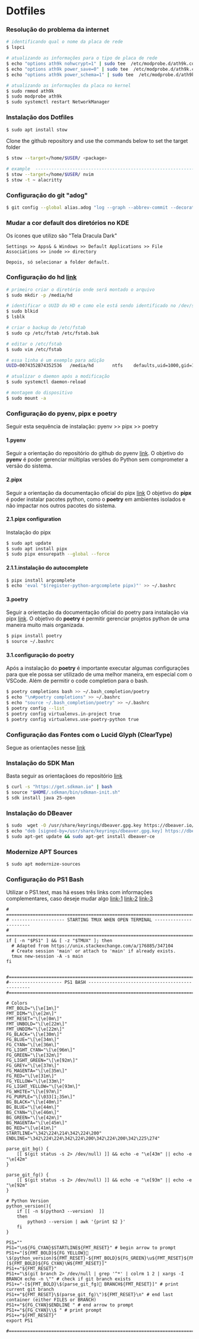 # Dotfiles


### Resolução do problema da internet

```bash
# identificando qual o nome da placa de rede
$ lspci

# atualizando as informações para o tipo de placa de rede
$ echo "options ath9k nohwcrypt=1" | sudo tee  /etc/modprobe.d/ath9k.conf
$ echo "options ath9k power_save=0" | sudo tee  /etc/modprobe.d/ath9k.conf
$ echo "options ath9k power_schema=1" | sudo tee  /etc/modprobe.d/ath9k.conf

# atualizando as informações da placa no kernel
$ sudo rmmod ath9k
$ sudo modprobe ath9k
$ sudo systemctl restart NetworkManager
```

### Instalação dos Dotfiles


```bash
$ sudo apt install stow
```

Clone the github repository and use the commands below to set the target folder

```bash
$ stow --target=/home/$USER/ <package>

# example  ---------------------------------------------------------------------
$ stow --target=/home/$USER/ nvim
$ stow -t ~ alacritty
```

### Configuração do git "adog"
```bash
$ git config --global alias.adog "log --graph --abbrev-commit --decorate --format=format:'%C(bold blue)%h%C(reset) - %C(bold green)(%ar)%C(reset) %C(white)%s%C(reset) %C(dim white)- %an%C(reset)%C(auto)%d%C(reset)' --all"
```

### Mudar a cor default dos diretórios no KDE

Os ícones que utilizo são "Tela Dracula Dark"
```text
Settings >> Apps& & Windows >> Default Applications >> File Associations >> inode >> directory

Depois, só selecionar a folder default.
```

### Configuração do hd [link](https://forums.linuxmint.com/viewtopic.php?t=335231)
```bash
# primeiro criar o diretório onde será montado o arquivo
$ sudo mkdir -p /media/hd

# identificar o UUID do HD e como ele está sendo identificado no /dev/sdX
$ sudo blkid
$ lsblk

# criar o backup do /etc/fstab
$ sudo cp /etc/fstab /etc/fstab.bak

# editar o /etc/fstab
$ sudo vim /etc/fstab

# essa linha é um exemplo para adição
UUID=0074352B74352536   /media/hd       ntfs    defaults,uid=1000,gid=1000,noatime       0       2

# atualizar o daemon após a modificação
$ sudo systemctl daemon-reload

# montagem do dispositivo
$ sudo mount -a

```

### Configuração do pyenv, pipx e poetry

Seguir esta sequência de instalação: pyenv >> pipx >> poetry

#### 1.pyenv
Seguir a orientação do repositório do github do pyenv [link](https://github.com/pyenv/pyenv).
O objetivo do **pyenv** é poder gerenciar múltiplas versões do Python sem comprometer a versão do sistema.

#### 2.pipx
Seguir a orientação da documentação oficial do pipx [link](https://pipx.pypa.io/stable/installation/)
O objetivo do **pipx** é poder instalar pacotes python, como o **poetry** em ambientes isolados e não impactar nos outros pacotes do sistema.

#### 2.1.pipx configuration

Instalação do pipx

```bash
$ sudo apt update
$ sudo apt install pipx
$ sudo pipx ensurepath --global --force
```

#### 2.1.1.instalação do autocomplete

```bash
$ pipx install argcomplete
$ echo 'eval "$(register-python-argcomplete pipx)"' >> ~/.bashrc
```

#### 3.poetry
Seguir a orientação da documentação oficial do poetry para instalação via pipx [link](https://python-poetry.org/docs/#installing-with-pipx).
O objetivo do **poetry** é permitir gerenciar projetos python de uma maneira muito mais organizada.

```bash
$ pipx install poetry
$ source ~/.bashrc
```

#### 3.1.configuração do poetry
Após a instalação do **poetry** é importante executar algumas configurações para que ele possa ser utilizado de uma melhor maneira, em especial com o VSCode.
Além de permitir o code completion para o bash.

```bash
$ poetry completions bash >> ~/.bash_completion/poetry
$ echo "\n#poetry completions" >> ~/.bashrc
$ echo "source ~/.bash_completion/poetry" >> ~/.bashrc
$ poetry config --list
$ poetry config virtualenvs.in-project true
$ poetry config virtualenvs.use-poetry-python true
```

### Configuração das Fontes com o Lucid Glyph (ClearType)
Segue as orientações nesse [link](https://github.com/maximilionus/lucidglyph)


### Instalação do SDK Man
Basta seguir as orientaçãoes do repositório [link](https://sdkman.io/install/)

```bash
$ curl -s "https://get.sdkman.io" | bash
$ source "$HOME/.sdkman/bin/sdkman-init.sh"
$ sdk install java 25-open
```

### Instalação do DBeaver

```bash
$ sudo  wget -O /usr/share/keyrings/dbeaver.gpg.key https://dbeaver.io/debs/dbeaver.gpg.key
$ echo "deb [signed-by=/usr/share/keyrings/dbeaver.gpg.key] https://dbeaver.io/debs/dbeaver-ce /" | sudo tee /etc/apt/sources.list.d/dbeaver.list
$ sudo apt-get update && sudo apt-get install dbeaver-ce
```

### Modernize APT Sources

```bash
$ sudo apt modernize-sources
```

### Configuração do PS1 Bash
Utilizar o PS1.text, mas há esses três links com informações complementares, caso deseje mudar algo
[link-1](https://unix.stackexchange.com/questions/124407/what-color-codes-can-i-use-in-my-bash-ps1-prompt)
[link-2](https://wiki.archlinux.org/title/Bash/Prompt_customization)
[link-3](https://en.wikipedia.org/wiki/ANSI_escape_code#Colors)

```text
# =============================================================================
# -------------------- STARTING TMUX WHEN OPEN TERMINAL -----------------------
# =============================================================================
if [ -n "$PS1" ] && [ -z "$TMUX" ]; then
  # Adapted from https://unix.stackexchange.com/a/176885/347104
  # Create session 'main' or attach to 'main' if already exists.
  tmux new-session -A -s main
fi


#==============================================================================
#-------------------- PS1 BASH ------------------------------------------------
#==============================================================================

# Colors
FMT_BOLD="\[\e[1m\]"
FMT_DIM="\[\e[2m\]"
FMT_RESET="\[\e[0m\]"
FMT_UNBOLD="\[\e[22m\]"
FMT_UNDIM="\[\e[22m\]"
FG_BLACK="\[\e[30m\]"
FG_BLUE="\[\e[34m\]"
FG_CYAN="\[\e[36m\]"
FG_LIGHT_CYAN="\[\e[96m\]"
FG_GREEN="\[\e[32m\]"
FG_LIGHT_GREEN="\[\e[92m\]"
FG_GREY="\[\e[37m\]"
FG_MAGENTA="\[\e[35m\]"
FG_RED="\[\e[31m\]"
FG_YELLOW="\[\e[33m\]"
FG_LIGHT_YELLOW="\[\e[93m\]"
FG_WHITE="\[\e[97m\]"
FG_PURPLE="\[\033[1;35m\]"
BG_BLACK="\[\e[40m\]"
BG_BLUE="\[\e[44m\]"
BG_CYAN="\[\e[46m\]"
BG_GREEN="\[\e[42m\]"
BG_MAGENTA="\[\e[45m\]"
BG_RED="\[\e[41m\]"
STARTLINE="\342\224\214\342\224\200"
ENDLINE="\342\224\224\342\224\200\342\224\200\342\225\274"

parse_git_bg() {
	[[ $(git status -s 2> /dev/null) ]] && echo -e "\e[43m" || echo -e "\e[42m"
}

parse_git_fg() {
	[[ $(git status -s 2> /dev/null) ]] && echo -e "\e[93m" || echo -e "\e[92m"
}

# Python Version
python_version(){
    if [[ -n $(python3 --version)  ]]
    then
        python3 --version | awk '{print $2 }'
    fi
}

PS1=""
PS1="\n${FG_CYAN}$STARTLINE${FMT_RESET}" # begin arrow to prompt
PS1+="[${FMT_BOLD}${FG_YELLOW} \$(python_version)${FMT_RESET}-${FMT_BOLD}${FG_GREEN}\u${FMT_RESET}${FMT_BOLD}${FG_WHITE}@${FMT_RESET}${FMT_BOLD}${FG_PURPLE}\h${FMT_RESET}]-[${FMT_BOLD}${FG_CYAN}\W${FMT_RESET}]"
PS1+="${FMT_RESET}"
PS1+="\$(git branch 2> /dev/null | grep '^*' | colrm 1 2 | xargs -I BRANCH echo -n \"" # check if git branch exists
PS1+="-[${FMT_BOLD}\$(parse_git_fg) BRANCH${FMT_RESET}]" # print current git branch
PS1+="${FMT_RESET}\$(parse_git_fg)\")${FMT_RESET}\n" # end last container (either FILES or BRANCH)
PS1+="${FG_CYAN}$ENDLINE " # end arrow to prompt
PS1+="${FG_CYAN}\\$ " # print prompt
PS1+="${FMT_RESET}"
export PS1

#==============================================================================
```
